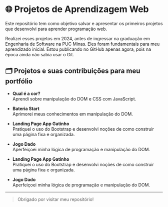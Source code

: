 # 🌐 Projetos de Aprendizagem Web

Este repositório tem como objetivo salvar e apresentar os primeiros projetos que desenvolvi para aprender programação web.

Realizei esses projetos em 2024, antes de ingressar na graduação em Engenharia de Software na PUC Minas. Eles foram fundamentais para meu aprendizado inicial. Estou publicando no GitHub apenas agora, pois na época ainda não sabia usar o Git.

## 🗂️ Projetos e suas contribuições para meu portfólio

  - **Qual é a cor?**  
    Aprendi sobre manipulação do DOM e CSS com JavaScript.
  
  - **Bateria Start**  
    Aprimorei meus conhecimentos em manipulação do DOM.
  
  - **Landing Page App Gatinho**  
    Pratiquei o uso do Bootstrap e desenvolvi noções de como construir uma página fixa e organizada.
  
  - **Jogo Dado**  
    Aperfeiçoei minha lógica de programação e manipulação do DOM.
  
  - **Landing Page App Gatinho**  
    Pratiquei o uso do Bootstrap e desenvolvi noções de como construir uma página fixa e organizada.

  - **Jogo Dado**  
    Aperfeiçoei minha lógica de programação e manipulação do DOM.

  ---
  
> Obrigado por visitar meu repositório!
